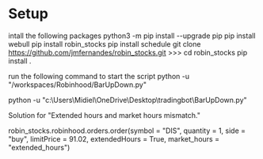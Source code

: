 # Setup 
intall the following packages
  python3 -m pip install --upgrade pip
  pip install webull
  pip install robin_stocks
  pip install schedule
  git clone https://github.com/jmfernandes/robin_stocks.git >>> cd robin_stocks
  pip install .


run the following command to start the script
  python -u "/workspaces/Robinhood/BarUpDown.py"


  
python -u "c:\Users\Midiel\OneDrive\Desktop\tradingbot\BarUpDown.py"






Solution for "Extended hours and market hours mismatch."


robin_stocks.robinhood.orders.order(symbol        = "DIS",
                                    quantity      = 1,
                                    side          = "buy",
                                    limitPrice    = 91.02,
                                    extendedHours = True,
                                    market_hours  = "extended_hours")